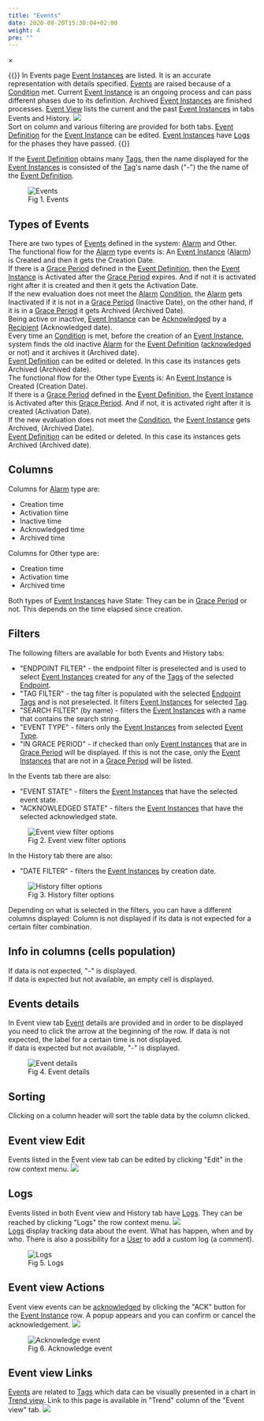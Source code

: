 ```yaml
---
title: "Events"
date: 2020-08-20T15:30:04+02:00
weight: 4
pre: ""
---
```


<!-- The Modal -->
<div id="myModal" class="modal">
  <span class="close">&times;</span>
  <img class="modal-content" id="img01">
  <div id="caption"></div>
</div>

{{<lead>}}
In Events page [Event Instances](/glossary#event-instance) are listed. It is an accurate representation with details specified. [Events](/glossary#event) are raised because of a [Condition](/glossary#condition) met. Current [Event Instance](/glossary#event-instance) is an ongoing process and can pass different phases due to its definition. Archived [Event Instances](/glossary#event-instance) are finished processes. [Event View](/glossary#view) lists the current and the past [Event Instances](/glossary#event-instance) in tabs Events and History.
<img src="/events-view-tabs.png" > <br />
Sort on column and various filtering are provided for both tabs. [Event Definition](/glossary#event-definition) for the [Event Instance](/glossary#event-instance) can be edited. [Event Instances](/glossary#event-instance) have [Logs](/glossary#logs) for the phases they have passed.
{{</lead>}}

If the [Event Definition](/glossary#event-definition) obtains many [Tags](/glossary#tag), then the name displayed for the [Event Instances](/glossary#event-instance) is consisted of the [Tag](/glossary#tag)'s name dash ("-") the the name of the [Event Definition](/glossary#event-definition).
<figure class="image_container">
    <img class="center_image myImg" onClick="reply_click(this)"  id="events" src="/events.png" alt="Events">
    <figcaption>Fig 1. Events</figcaption>
</figure>

## Types of Events
There are two types of [Events](/glossary#event) defined in the system: [Alarm](/glossary#alarm) and Other.
<br />
The functional flow for the [Alarm](/glossary#alarm) type events is:
An [Event Instance](/glossary#event-instance) ([Alarm](/glossary#alarm)) is Created and then it gets the Creation Date.
<br />
If there is a [Grace Period](/glossary#grace-period) defined in the [Event Definition](/glossary#event-definition), then the [Event Instance](/glossary#event-instance) is Activated after the [Grace Period](/glossary#grace-period) expires. And if not it is activated right after it is created and then it gets the Activation Date.
<br />
If the new evaluation does not meet the [Alarm](/glossary#alarm) [Condition](/glossary#condition), the [Alarm](/glossary#alarm) gets Inactivated if it is not in a [Grace Period](/glossary#grace-period) (Inactive Date), on the other hand, if it is in a [Grace Period](/glossary#grace-period) it gets Archived (Archived Date).
<br />
Being active or inactive, [Event Instance](/glossary#event-instance) can be [Acknowledged](/glossary#acknowledge-synonym-ack) by a [Recipient](/glossary#recipient) (Acknowledged date).
<br />
Every time an [Condition](/glossary#condition) is met, before the creation of an [Event Instance](/glossary#event-instance), system finds the old inactive [Alarm](/glossary#alarm) for the [Event Definition](/glossary#event-definition) ([acknowledged](/glossary#acknowledge-synonym-ack) or not) and it archives it (Archived date).
<br />
[Event Definition](/glossary#event-definition) can be edited or deleted. In this case its instances gets Archived (Archived date).
<br />
The functional flow for the Other type [Events](/glossary#event) is:
An [Event Instance](/glossary#event-instance) is Created (Creation Date).
<br />
If there is a [Grace Period](/glossary#grace-period) defined in the [Event Definition](/glossary#event-definition), the [Event Instance](/glossary#event-instance) is Activated after this [Grace Period](/glossary#grace-period). And if not, it is activated right after it is created (Activation Date).
<br />
If the new evaluation does not meet the [Condition](/glossary#condition), the [Event Instance](/glossary#event-instance) gets Archived, (Archived Date).
<br />
[Event Definition](/glossary#event-definition) can be edited or deleted. In this case its instances gets Archived (Archived date).

## Columns
Columns for [Alarm](/glossary#alarm) type are:

- Creation time
- Activation time
- Inactive time
- Acknowledged time
- Archived time

Columns for Other type are:

- Creation time
- Activation time
- Archived time

Both types of [Event Instances](/glossary#event-instance) have State: They can be in [Grace Period](/glossary#grace-period) or not. This depends on the time elapsed since creation.

## Filters
The following filters are available for both Events and History tabs:
- "ENDPOINT FILTER" - the endpoint filter is preselected and is used to select [Event Instances](/glossary#event-instance) created for any of the [Tags](/glossary#tag) of the selected [Endpoint](/glossary#endpoint). 
- "TAG FILTER" - the tag filter is populated with the selected [Endpoint](/glossary#endpoint) [Tags](/glossary#tag) and is not preselected. It filters [Event Instances](/glossary#event-instance) for selected [Tag](/glossary#tag).
- "SEARCH FILTER" (by name) - filters the [Event Instances](/glossary#event-instance) with a name that contains the search string.
- "EVENT TYPE" - filters only the [Event Instances](/glossary#event-instance) from selected [Event Type](/glossary#event-type).
- "IN GRACE PERIOD" - if checked than only [Event Instances](/glossary#event-instance) that are in [Grace Period](/glossary#grace-period) will be displayed. If this is not the case, only the [Event Instances](/glossary#event-instance) that are not in a [Grace Period](/glossary#grace-period) will be listed.

In the Events tab there are also:  
- "EVENT STATE" - filters the [Event Instances](/glossary#event-instance) that have the selected event state.
- "ACKNOWLEDGED STATE" - filters the [Event Instances](/glossary#event-instance) that have the selected acknowledged state.
<figure class="image_container">
    <img class="center_image myImg" onClick="reply_click(this)"  id="Event_view_filters" src="/Event_view_filters.png" alt="Event view filter options">
    <figcaption>Fig 2. Event view filter options</figcaption>
</figure>

In the History tab there are also:  
- "DATE FILTER" - filters the [Event Instances](/glossary#event-instance) by creation date.
<figure class="image_container">
    <img class="center_image myImg" onClick="reply_click(this)"  id="History_filters" src="/History_filters.png" alt="History filter options">
    <figcaption>Fig 3. History filter options</figcaption>
</figure>

Depending on what is selected in the filters, you can have a different columns displayed: Column is not displayed if its data is not expected for a certain filter combination.

## Info in columns (cells population)
If data is not expected, "-" is displayed. <br />
If data is expected but not available, an empty cell is displayed.

## Events details
In Event view tab [Event](/glossary#event) details are provided and in order to be displayed you need to click the arrow at the beginning of the row.
If data is not expected, the label for a certain time is not displayed.<br />
If data is expected but not available, "-" is displayed.
<figure class="image_container">
    <img class="center_image myImg" onClick="reply_click(this)"  id="event_details" src="/event_details.png" alt="Event details">
    <figcaption>Fig 4. Event details</figcaption>
</figure>

## Sorting
Clicking on a column header will sort the table data by the column clicked.

## Event view Edit
Events listed in the Event view tab can be edited by clicking "Edit" in the row context menu.
<img src="/events_view_edit_link.png">

## Logs
Events listed in both Event view and History tab have [Logs](/glossary#logs). They can be reached by clicking "Logs" the row context menu. <img src="/events_view_logs_link.png"> 
<br />
[Logs](/glossary#logs) display tracking data about the event. What has happen, when and by who. There is also a possibility for a [User](/glossary#user) to add a custom log (a comment).
<figure class="image_container">
    <img class="center_image myImg" onClick="reply_click(this)"  id="events_view_logs" src="/events_view_logs.png" alt="Logs">
    <figcaption>Fig 5. Logs</figcaption>
</figure>

## Event view Actions
Event view events can be [acknowledged](/glossary#acknowledge-synonym-ack) by clicking the "ACK" button for the [Event Instance](/glossary#event-instance) row. A popup appears and you can confirm or cancel the acknowledgement. <img src="/events_view_ack_link.png" > 
<figure class="image_container">
    <img class="center_image myImg" onClick="reply_click(this)"  id="events_view_ack_popup" src="/events_view_ack_popup.png" alt="Acknowledge event">
    <figcaption>Fig 6. Acknowledge event</figcaption>
</figure>

## Event view Links
[Events](/glossary#event) are related to [Tags](/glossary#tag) which data can be visually presented in a chart in [Trend view](/glossary#view). Link to this page is available in "Trend" column of the "Event view" tab. <img src="/events_view_trend_link.png" >

<script>
// Get the modal
var modal = document.getElementById("myModal");

var modalImg = document.getElementById("img01");
var captionText = document.getElementById("caption");
function reply_click(img)
{
    modal.style.display = "block";
    modalImg.src = img.src;
    captionText.innerHTML = img.alt;
}

modal.onclick = function() { 
  modal.style.display = "none";
}

document.addEventListener('keyup', function(e) {
    if (e.keyCode == 27) {
        modal.style.display = "none";
    }
});
</script>

